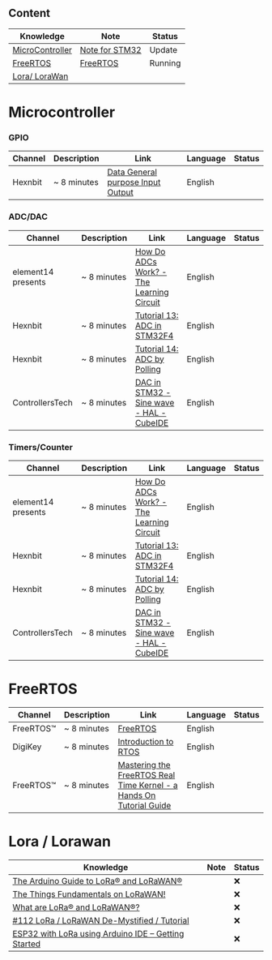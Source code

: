 ## Content

| Knowledge                           | Note                                                                                               | Status  |
| ----------------------------------- | -------------------------------------------------------------------------------------------------- | ------- |
| [MicroController](#microcontroller) | [Note for STM32](https://thanhdeptrai.notion.site/stm32f4x-d81f2376cfe649389089d610025f7f67?pvs=4) | Update  |
| [FreeRTOS](#freertos)               | [FreeRTOS](https://thanhdeptrai.notion.site/freertos-115f363afe39806e9cbdf60cab2b4ee2?pvs=4)       | Running |
| [Lora/ LoraWan](#lora/lorawan)      |                                                                                                    |         |

# Microcontroller

### GPIO

| Channel | Description | Link                                                                             | Language | Status |
| ------- | ----------- | -------------------------------------------------------------------------------- | -------- | ------ |
| Hexnbit | ~ 8 minutes | [Data General purpose Input Output](https://www.youtube.com/watch?v=tjDhmavBGf0) | English  |        |

### ADC/DAC

| Channel            | Description | Link                                                                                    | Language | Status |
| ------------------ | ----------- | --------------------------------------------------------------------------------------- | -------- | ------ |
| element14 presents | ~ 8 minutes | [How Do ADCs Work? - The Learning Circuit](https://www.youtube.com/watch?v=g4BvbAKNQ90) | English  |        |
| Hexnbit            | ~ 8 minutes | [Tutorial 13: ADC in STM32F4](https://www.youtube.com/watch?v=vIlG_i3GqeU)              | English  |        |
| Hexnbit            | ~ 8 minutes | [Tutorial 14: ADC by Polling](https://www.youtube.com/watch?v=uUi6JyUuEJA)              | English  |        |
| ControllersTech    | ~ 8 minutes | [DAC in STM32 - Sine wave - HAL - CubeIDE](https://www.youtube.com/watch?v=6Z1L6ox63j0) | English  |        |

### Timers/Counter

| Channel            | Description | Link                                                                                    | Language | Status |
| ------------------ | ----------- | --------------------------------------------------------------------------------------- | -------- | ------ |
| element14 presents | ~ 8 minutes | [How Do ADCs Work? - The Learning Circuit](https://www.youtube.com/watch?v=g4BvbAKNQ90) | English  |        |
| Hexnbit            | ~ 8 minutes | [Tutorial 13: ADC in STM32F4](https://www.youtube.com/watch?v=vIlG_i3GqeU)              | English  |        |
| Hexnbit            | ~ 8 minutes | [Tutorial 14: ADC by Polling](https://www.youtube.com/watch?v=uUi6JyUuEJA)              | English  |        |
| ControllersTech    | ~ 8 minutes | [DAC in STM32 - Sine wave - HAL - CubeIDE](https://www.youtube.com/watch?v=6Z1L6ox63j0) | English  |        |

# FreeRTOS

| Channel   | Description | Link                                                                                                                                                     | Language | Status |
| --------- | ----------- | -------------------------------------------------------------------------------------------------------------------------------------------------------- | -------- | ------ |
| FreeRTOS™ | ~ 8 minutes | [FreeRTOS](https://www.freertos.org/)                                                                                                                    | English  |        |
| DigiKey   | ~ 8 minutes | [Introduction to RTOS](https://www.youtube.com/playlist?list=PLEBQazB0HUyQ4hAPU1cJED6t3DU0h34bz)                                                         | English  |        |
| FreeRTOS™ | ~ 8 minutes | [Mastering the FreeRTOS Real Time Kernel - a Hands On Tutorial Guide](https://www.freertos.org/Documentation/02-Kernel/07-Books-and-manual/01-RTOS_book) | English  |        |

# Lora / Lorawan

| Knowledge                                                                                                                        | Note | Status |
| -------------------------------------------------------------------------------------------------------------------------------- | ---- | ------ |
| [The Arduino Guide to LoRa® and LoRaWAN®](https://docs.arduino.cc/learn/communication/lorawan-101/)                              |      | ❌     |
| [The Things Fundamentals on LoRaWAN!](https://www.thethingsnetwork.org/docs/lorawan/)                                            |      | ❌     |
| [What are LoRa® and LoRaWAN®?](#zephyr)                                                                                          |      | ❌     |
| [#112 LoRa / LoRaWAN De-Mystified / Tutorial](https://www.youtube.com/watch?v=hMOwbNUpDQA)                                       |      | ❌     |
| [ESP32 with LoRa using Arduino IDE – Getting Started](https://randomnerdtutorials.com/esp32-lora-rfm95-transceiver-arduino-ide/) |      | ❌     |

